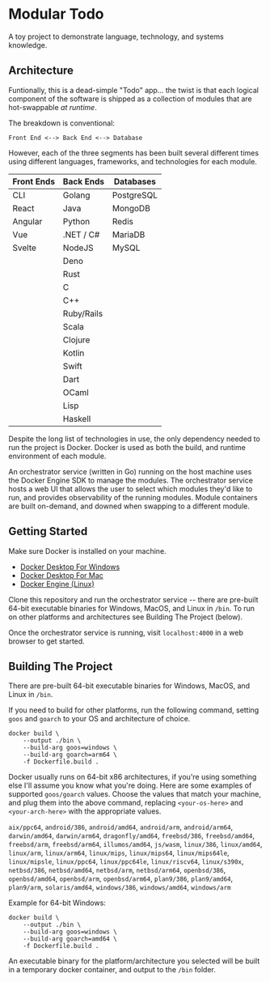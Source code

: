 # Modular Todo
A toy project to demonstrate language, technology, and systems knowledge.

## Architecture
Funtionally, this is a dead-simple "Todo" app... the twist is that each logical component of the software is shipped as a collection of modules that are hot-swappable _at runtime_.

The breakdown is conventional:
```
Front End <--> Back End <--> Database
```

However, each of the three segments has been built several different times using different languages, frameworks, and technologies for each module.

| Front Ends | Back Ends | Databases |
|---|---|---|
| CLI | Golang | PostgreSQL |
| React | Java | MongoDB |
| Angular | Python | Redis |
| Vue | .NET / C# | MariaDB |
| Svelte | NodeJS | MySQL |
| | Deno | |
| | Rust | |
| | C | |
| | C++ | |
| | Ruby/Rails | |
| | Scala | |
| | Clojure | |
| | Kotlin | |
| | Swift | |
| | Dart | |
| | OCaml | |
| | Lisp | |
| | Haskell | |

Despite the long list of technologies in use, the only dependency needed to run the project is Docker. Docker is used as both the build, and runtime environment of each module. 

An orchestrator service (written in Go) running on the host machine uses the Docker Engine SDK to manage the modules. The orchestrator service hosts a web UI that allows the user to select which modules they'd like to run, and provides observability of the running modules. Module containers are built on-demand, and downed when swapping to a different module.

## Getting Started
Make sure Docker is installed on your machine.

- [Docker Desktop For Windows](https://hub.docker.com/editions/community/docker-ce-desktop-windows)
- [Docker Desktop For Mac](https://hub.docker.com/editions/community/docker-ce-desktop-mac)
- [Docker Engine (Linux)](https://hub.docker.com/search?offering=community&q=&type=edition&operating_system=linux)

Clone this repository and run the orchestrator service -- there are pre-built 64-bit executable binaries for Windows, MacOS, and Linux in `/bin`. To run on other platforms and architectures see Building The Project (below). 

Once the orchestrator service is running, visit `localhost:4000` in a web browser to get started.

## Building The Project
There are pre-built 64-bit executable binaries for Windows, MacOS, and Linux in `/bin`.

If you need to build for other platforms, run the following command, setting `goos` and `goarch` to your OS and architecture of choice.

```
docker build \
    --output ./bin \
    --build-arg goos=windows \
    --build-arg goarch=arm64 \
    -f Dockerfile.build .
```

Docker usually runs on 64-bit x86 architectures, if you're using something else I'll assume you know what you're doing. Here are some examples of supported `goos/goarch` values. Choose the values that match your machine, and plug them into the above command, replacing `<your-os-here>` and `<your-arch-here>` with the appropriate values.

`aix/ppc64`, `android/386`, `android/amd64`, `android/arm`, `android/arm64`, `darwin/amd64`, `darwin/arm64`, `dragonfly/amd64`, `freebsd/386`, `freebsd/amd64`, `freebsd/arm`, `freebsd/arm64`, `illumos/amd64`, `js/wasm`, `linux/386`, `linux/amd64`, `linux/arm`, `linux/arm64`, `linux/mips`, `linux/mips64`, `linux/mips64le`, `linux/mipsle`, `linux/ppc64`, `linux/ppc64le`, `linux/riscv64`, `linux/s390x`, `netbsd/386`, `netbsd/amd64`, `netbsd/arm`, `netbsd/arm64`, `openbsd/386`, `openbsd/amd64`, `openbsd/arm`, `openbsd/arm64`, `plan9/386`, `plan9/amd64`, `plan9/arm`, `solaris/amd64`, `windows/386`, `windows/amd64`, `windows/arm`

Example for 64-bit Windows:

```
docker build \
    --output ./bin \
    --build-arg goos=windows \
    --build-arg goarch=amd64 \
    -f Dockerfile.build .
```

An executable binary for the platform/architecture you selected will be built in a temporary docker container, and output to the `/bin` folder.